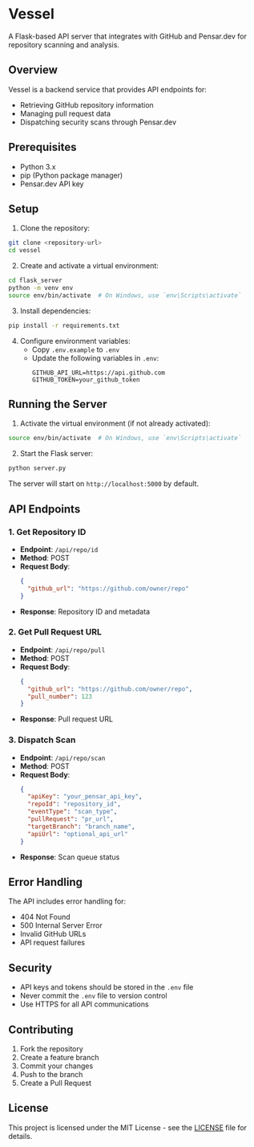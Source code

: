 # Vessel

A Flask-based API server that integrates with GitHub and Pensar.dev for repository scanning and analysis.

## Overview

Vessel is a backend service that provides API endpoints for:

- Retrieving GitHub repository information
- Managing pull request data
- Dispatching security scans through Pensar.dev

## Prerequisites

- Python 3.x
- pip (Python package manager)
- Pensar.dev API key

## Setup

1. Clone the repository:

```bash
git clone <repository-url>
cd vessel
```

2. Create and activate a virtual environment:

```bash
cd flask_server
python -m venv env
source env/bin/activate  # On Windows, use `env\Scripts\activate`
```

3. Install dependencies:

```bash
pip install -r requirements.txt
```

4. Configure environment variables:
   - Copy `.env.example` to `.env`
   - Update the following variables in `.env`:
     ```
     GITHUB_API_URL=https://api.github.com
     GITHUB_TOKEN=your_github_token
     ```

## Running the Server

1. Activate the virtual environment (if not already activated):

```bash
source env/bin/activate  # On Windows, use `env\Scripts\activate`
```

2. Start the Flask server:

```bash
python server.py
```

The server will start on `http://localhost:5000` by default.

## API Endpoints

### 1. Get Repository ID

- **Endpoint**: `/api/repo/id`
- **Method**: POST
- **Request Body**:
  ```json
  {
    "github_url": "https://github.com/owner/repo"
  }
  ```
- **Response**: Repository ID and metadata

### 2. Get Pull Request URL

- **Endpoint**: `/api/repo/pull`
- **Method**: POST
- **Request Body**:
  ```json
  {
    "github_url": "https://github.com/owner/repo",
    "pull_number": 123
  }
  ```
- **Response**: Pull request URL

### 3. Dispatch Scan

- **Endpoint**: `/api/repo/scan`
- **Method**: POST
- **Request Body**:
  ```json
  {
    "apiKey": "your_pensar_api_key",
    "repoId": "repository_id",
    "eventType": "scan_type",
    "pullRequest": "pr_url",
    "targetBranch": "branch_name",
    "apiUrl": "optional_api_url"
  }
  ```
- **Response**: Scan queue status

## Error Handling

The API includes error handling for:

- 404 Not Found
- 500 Internal Server Error
- Invalid GitHub URLs
- API request failures

## Security

- API keys and tokens should be stored in the `.env` file
- Never commit the `.env` file to version control
- Use HTTPS for all API communications

## Contributing

1. Fork the repository
2. Create a feature branch
3. Commit your changes
4. Push to the branch
5. Create a Pull Request

## License

This project is licensed under the MIT License - see the [LICENSE](LICENSE) file for details.
